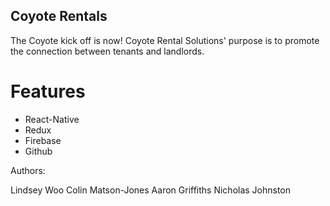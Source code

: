 ## Coyote Rentals

The Coyote kick off is now! Coyote Rental Solutions' purpose is to promote the connection between tenants and landlords.

# Features

* React-Native
* Redux
* Firebase
* Github

Authors:

Lindsey Woo
Colin Matson-Jones
Aaron Griffiths
Nicholas Johnston
